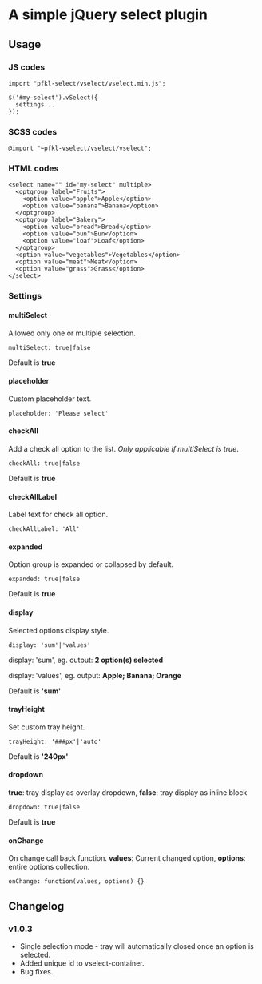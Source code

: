# A simple jQuery select plugin

## Usage

### JS codes

```
import "pfkl-select/vselect/vselect.min.js";

$('#my-select').vSelect({
  settings...
});
```

### SCSS codes
```
@import "~pfkl-vselect/vselect/vselect";
```

### HTML codes

```
<select name="" id="my-select" multiple>
  <optgroup label="Fruits">
    <option value="apple">Apple</option>
    <option value="banana">Banana</option>
  </optgroup>
  <optgroup label="Bakery">
    <option value="bread">Bread</option>
    <option value="bun">Bun</option>
    <option value="loaf">Loaf</option>
  </optgroup>
  <option value="vegetables">Vegetables</option>
  <option value="meat">Meat</option>
  <option value="grass">Grass</option>
</select>
```

### Settings

#### multiSelect

Allowed only one or multiple selection.

```
multiSelect: true|false
```

Default is **true**

#### placeholder

Custom placeholder text.

```
placeholder: 'Please select'
```

#### checkAll

Add a check all option to the list. *Only applicable if multiSelect is true*.

```
checkAll: true|false
```

Default is **true**

#### checkAllLabel

Label text for check all option.

```
checkAllLabel: 'All'
```

#### expanded

Option group is expanded or collapsed by default.

```
expanded: true|false
```

Default is **true**

#### display

Selected options display style.

```
display: 'sum'|'values'
```
display: 'sum', eg. output:
**2 option(s) selected**

display: 'values', eg. output:
**Apple; Banana; Orange**

Default is **'sum'**

#### trayHeight

Set custom tray height.

```
trayHeight: '###px'|'auto'
```

Default is **'240px'**

#### dropdown

**true**: tray display as overlay dropdown, **false**: tray display as inline block

```
dropdown: true|false
```

Default is **true**

#### onChange

On change call back function.
**values**: Current changed option, **options**: entire options collection.

```
onChange: function(values, options) {}
```

## Changelog

### v1.0.3
- Single selection mode - tray will automatically closed once an option is selected.
- Added unique id to vselect-container.
- Bug fixes.